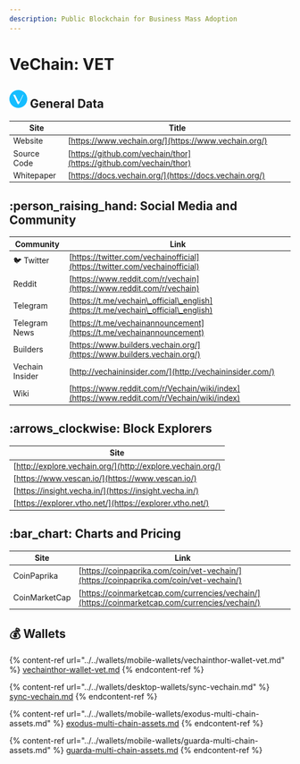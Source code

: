 ```yaml
---
description: Public Blockchain for Business Mass Adoption
---
```


# VeChain: VET

## <img src="../../.gitbook/assets/vet.png" alt="" data-size="original"> General Data

| Site        | Title                                                              |
| ----------- | ------------------------------------------------------------------ |
| Website     | [https://www.vechain.org/](https://www.vechain.org/)               |
| Source Code | [https://github.com/vechain/thor](https://github.com/vechain/thor) |
| Whitepaper  | [https://docs.vechain.org/](https://docs.vechain.org/)             |

## :person\_raising\_hand: Social Media and Community

| Community       | Link                                                                                       |
| --------------- | ------------------------------------------------------------------------------------------ |
| :bird: Twitter  | [https://twitter.com/vechainofficial](https://twitter.com/vechainofficial)                 |
| Reddit          | [https://www.reddit.com/r/vechain](https://www.reddit.com/r/vechain)                       |
| Telegram        | [https://t.me/vechain\_official\_english](https://t.me/vechain\_official\_english)         |
| Telegram News   | [https://t.me/vechainannouncement](https://t.me/vechainannouncement)                       |
| Builders        | [https://www.builders.vechain.org/](https://www.builders.vechain.org/)                     |
| Vechain Insider | [http://vechaininsider.com/](http://vechaininsider.com/)                                   |
| Wiki            | [https://www.reddit.com/r/Vechain/wiki/index](https://www.reddit.com/r/Vechain/wiki/index) |

## :arrows\_clockwise: Block Explorers

| Site                                                       |
| ---------------------------------------------------------- |
| [http://explore.vechain.org/](http://explore.vechain.org/) |
| [https://www.vescan.io/](https://www.vescan.io/)           |
| [https://insight.vecha.in/](https://insight.vecha.in/)     |
| [https://explorer.vtho.net/](https://explorer.vtho.net/)   |

## :bar\_chart: Charts and Pricing

| Site          | Link                                                                                           |
| ------------- | ---------------------------------------------------------------------------------------------- |
| CoinPaprika   | [https://coinpaprika.com/coin/vet-vechain/](https://coinpaprika.com/coin/vet-vechain/)         |
| CoinMarketCap | [https://coinmarketcap.com/currencies/vechain/](https://coinmarketcap.com/currencies/vechain/) |

## :moneybag: Wallets

{% content-ref url="../../wallets/mobile-wallets/vechainthor-wallet-vet.md" %}
[vechainthor-wallet-vet.md](../../wallets/mobile-wallets/vechainthor-wallet-vet.md)
{% endcontent-ref %}

{% content-ref url="../../wallets/desktop-wallets/sync-vechain.md" %}
[sync-vechain.md](../../wallets/desktop-wallets/sync-vechain.md)
{% endcontent-ref %}

{% content-ref url="../../wallets/mobile-wallets/exodus-multi-chain-assets.md" %}
[exodus-multi-chain-assets.md](../../wallets/mobile-wallets/exodus-multi-chain-assets.md)
{% endcontent-ref %}

{% content-ref url="../../wallets/mobile-wallets/guarda-multi-chain-assets.md" %}
[guarda-multi-chain-assets.md](../../wallets/mobile-wallets/guarda-multi-chain-assets.md)
{% endcontent-ref %}
